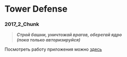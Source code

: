 # Tower Defense
### 2017_2_Chunk

> ***Строй башни, уничтожай врагов, оберегай ядро<br>
> (пока только авторизируйся)***

Посмотреть работу приложения можно [здесь](https://tower-defense.herokuapp.com/)

